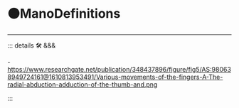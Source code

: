 # 🟠<move>ManoDefinitions</move>

---

<!-- =================================================== -->
<!-- =================================================== -->
<!-- =================================================== -->
<!-- =================================================== -->
<!-- =================================================== -->
::: details 🛠 <dev>&&&</dev>

-<https://www.researchgate.net/publication/348437896/figure/fig5/AS:980638949724161@1610813953491/Various-movements-of-the-fingers-A-The-radial-abduction-adduction-of-the-thumb-and.png>

:::
